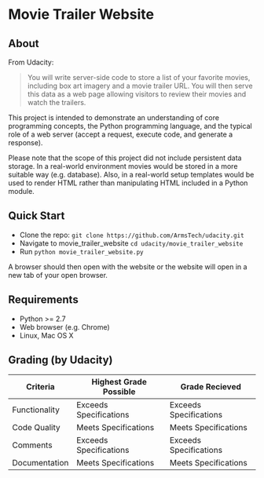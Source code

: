 Movie Trailer Website
=====================

About
-----
From Udacity:
> You will write server-side code to store a list of your favorite movies,
> including box art imagery and a movie trailer URL. You will then serve this
> data as a web page allowing visitors to review their movies and watch the
> trailers.

This project is intended to demonstrate an understanding of core programming 
concepts, the Python programming language, and the typical role of a
web server (accept a request, execute code, and generate a response).

Please note that the scope of this project did not include persistent data
storage. In a real-world environment movies would be stored in a more suitable
way (e.g. database). Also, in a real-world setup templates would be used to
render HTML rather than manipulating HTML included in a Python module.

Quick Start
-----------

* Clone the repo: `git clone https://github.com/ArmsTech/udacity.git`
* Navigate to movie_trailer_website `cd udacity/movie_trailer_website`
* Run `python movie_trailer_website.py`

A browser should then open with the website or the website will open in a
new tab of your open browser.

Requirements
------------

* Python >= 2.7
* Web browser (e.g. Chrome)
* Linux, Mac OS X

Grading (by Udacity)
--------------------

Criteria       |Highest Grade Possible  |Grade Recieved
---------------|------------------------|--------------
Functionality  |Exceeds Specifications  |Exceeds Specifications
Code Quality   |Meets Specifications    |Meets Specifications
Comments       |Exceeds Specifications  |Exceeds Specifications
Documentation  |Meets Specifications    |Meets Specifications
